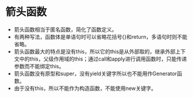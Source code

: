 # 箭头函数

+ 箭头函数相当于匿名函数，简化了函数定义。
+ 有两种写法，函数体是单语句时可以省略花括号{}和return，多语句时则不能省略。
+ 箭头函数最大的特点是没有this，所以它的this是从外部取的，继承外部上下文中的this，父级作用域的this；通过call和apply进行调用函数时，只能传递参数而不能绑定this。
+ 箭头函数没有原型和super，没有yield关键字所以也不能用作Generator函数。
+ 由于没有this，所以不能作为构造函数，不能使用new关键字。